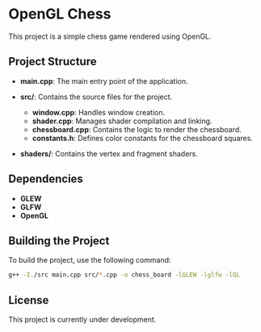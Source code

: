 # OpenGL Chess

This project is a simple chess game rendered using OpenGL.

## Project Structure

- **main.cpp**: The main entry point of the application.
- **src/**: Contains the source files for the project.
  - **window.cpp**: Handles window creation.
  - **shader.cpp**: Manages shader compilation and linking.
  - **chessboard.cpp**: Contains the logic to render the chessboard.
  - **constants.h**: Defines color constants for the chessboard squares.
  
- **shaders/**: Contains the vertex and fragment shaders.

## Dependencies

- **GLEW**
- **GLFW**
- **OpenGL**

## Building the Project

To build the project, use the following command:

```bash
g++ -I./src main.cpp src/*.cpp -o chess_board -lGLEW -lglfw -lGL
```

## License

This project is currently under development.
```

